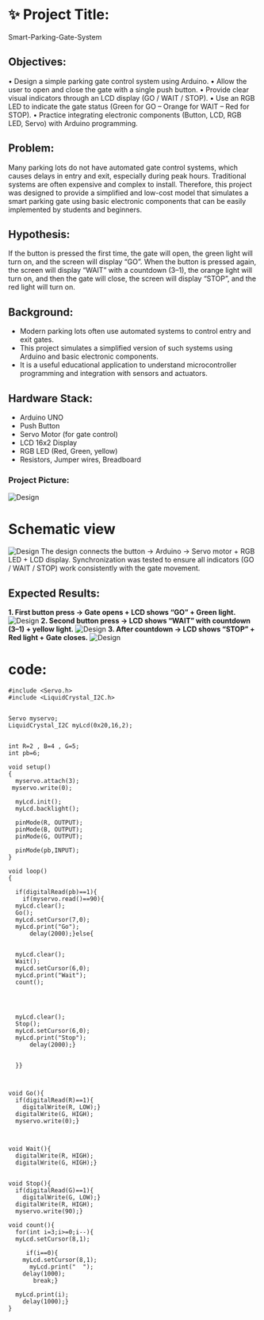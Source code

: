 # ✨ Project Title:
Smart-Parking-Gate-System
## Objectives:
 • Design a simple parking gate control system using Arduino.
 • Allow the user to open and close the gate with a single push button.
 • Provide clear visual indicators through an LCD display (GO / WAIT / STOP).
 • Use an RGB LED to indicate the gate status (Green for GO – Orange for WAIT – Red for STOP).
 • Practice integrating electronic components (Button, LCD, RGB LED, Servo) with Arduino programming.

 ## Problem:
Many parking lots do not have automated gate control systems, which causes delays in entry and exit, especially during peak hours. Traditional systems are often expensive and complex to install. Therefore, this project was designed to provide a simplified and low-cost model that simulates a smart parking gate using basic electronic components that can be easily implemented by students and beginners.

 ## Hypothesis:
 If the button is pressed the first time, the gate will open, the green light will turn on, and the screen will display “GO”.
When the button is pressed again, the screen will display “WAIT” with a countdown (3–1), the orange light will turn on, and then the gate will close, the screen will display “STOP”, and the red light will turn on.

## Background:
 + Modern parking lots often use automated systems to control entry and exit gates.
 + This project simulates a simplified version of such systems using Arduino and basic electronic components.
 + It is a useful educational application to understand microcontroller programming and integration with sensors and actuators.

 ## Hardware Stack:
 + Arduino UNO
 + Push Button
 + Servo Motor (for gate control)
 + LCD 16x2 Display
 + RGB LED (Red, Green, yellow)
 + Resistors, Jumper wires, Breadboard
 
### Project Picture:
![Design](https://github.com/Anil-dot12/Smart-Parking-Gate-System/blob/8ebbf9e908fc0787e2db71cd3441e8060a309252/Design1.png)
# Schematic view
![Design]()
The design connects the button → Arduino → Servo motor + RGB LED + LCD display. 
Synchronization was tested to ensure all indicators (GO / WAIT / STOP) work consistently with the gate movement.
 
## Expected Results:
 **1. First button press → Gate opens + LCD shows “GO” + Green light.**
  ![Design](https://github.com/Anil-dot12/Smart-Parking-Gate-System/blob/81cfead05f8775638fd63db268d58de6a8c44237/desine2.png)
 **2. Second button press → LCD shows “WAIT” with countdown (3–1) + yellow light.**
  ![Design](https://github.com/Anil-dot12/Smart-Parking-Gate-System/blob/d0b4c13246dd9b408c614256cb32b601b71fea5d/desine3.png)
 **3. After countdown → LCD shows “STOP” + Red light + Gate closes.**
    ![Design](https://github.com/Anil-dot12/Smart-Parking-Gate-System/blob/d0b4c13246dd9b408c614256cb32b601b71fea5d/desine4.png)



# code:
```
#include <Servo.h>
#include <LiquidCrystal_I2C.h>


Servo myservo;
LiquidCrystal_I2C myLcd(0x20,16,2);


int R=2 , B=4 , G=5;
int pb=6;

void setup()
{
  myservo.attach(3);
 myservo.write(0);
  
  myLcd.init();
  myLcd.backlight();
  
  pinMode(R, OUTPUT);
  pinMode(B, OUTPUT);
  pinMode(G, OUTPUT);
  
  pinMode(pb,INPUT);
}

void loop()
{
  
  if(digitalRead(pb)==1){
    if(myservo.read()==90){
  myLcd.clear();
  Go();
  myLcd.setCursor(7,0);
  myLcd.print("Go");
      delay(2000);}else{
  
  
  myLcd.clear();
  Wait();
  myLcd.setCursor(6,0);
  myLcd.print("Wait");
  count();

  
  
  
  myLcd.clear();
  Stop();
  myLcd.setCursor(6,0);
  myLcd.print("Stop");
      delay(2000);}
  
  
  }}



void Go(){
  if(digitalRead(R)==1){
    digitalWrite(R, LOW);}
  digitalWrite(G, HIGH);
  myservo.write(0);}



void Wait(){
  digitalWrite(R, HIGH);
  digitalWrite(G, HIGH);}


void Stop(){
  if(digitalRead(G)==1){
    digitalWrite(G, LOW);}
  digitalWrite(R, HIGH);
  myservo.write(90);}

void count(){
  for(int i=3;i>=0;i--){
  myLcd.setCursor(8,1);
    
     if(i==0){
    myLcd.setCursor(8,1);
      myLcd.print("  ");
    delay(1000);
       break;}
    
  myLcd.print(i);
    delay(1000);}
}
```

    
